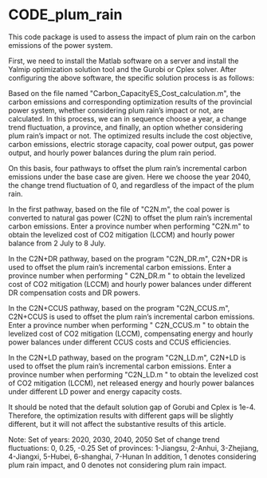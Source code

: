 # CODE_plum_rain

This code package is used to assess the impact of plum rain on the carbon emissions of the power system.

First, we need to install the Matlab software on a server and install the Yalmip optimization solution tool and the Gurobi or Cplex solver. After configuring the above software, the specific solution process is as follows:

Based on the file named "Carbon_CapacityES_Cost_calculation.m", the carbon emissions and corresponding optimization results of the provincial power system, whether considering plum rain’s impact or not, are calculated. In this process, we can in sequence choose a year, a change trend fluctuation, a province, and finally, an option whether considering plum rain’s impact or not. The optimized results include the cost objective, carbon emissions, electric storage capacity, coal power output, gas power output, and hourly power balances during the plum rain period.

On this basis, four pathways to offset the plum rain’s incremental carbon emissions under the base case are given. Here we choose the year 2040, the change trend fluctuation of 0, and regardless of the impact of the plum rain. 

In the first pathway, based on the file of "C2N.m", the coal power is converted to natural gas power (C2N) to offset the plum rain’s incremental carbon emissions. Enter a province number when performing "C2N.m" to obtain the levelized cost of CO2 mitigation (LCCM) and hourly power balance from 2 July to 8 July.

In the C2N+DR pathway, based on the program "C2N_DR.m", C2N+DR is used to offset the plum rain’s incremental carbon emissions. Enter a province number when performing " C2N_DR.m " to obtain the levelized cost of CO2 mitigation (LCCM) and hourly power balances under different DR compensation costs and DR powers.

In the C2N+CCUS pathway, based on the program "C2N_CCUS.m", C2N+CCUS is used to offset the plum rain’s incremental carbon emissions. Enter a province number when performing " C2N_CCUS.m " to obtain the levelized cost of CO2 mitigation (LCCM), compensating energy and hourly power balances under different CCUS costs and CCUS efficiencies.

In the C2N+LD pathway, based on the program "C2N_LD.m", C2N+LD is used to offset the plum rain’s incremental carbon emissions. Enter a province number when performing "C2N_LD.m " to obtain the levelized cost of CO2 mitigation (LCCM), net released energy and hourly power balances under different LD power and energy capacity costs.

It should be noted that the default solution gap of Gorubi and Cplex is 1e-4. Therefore, the optimization results with different gaps will be slightly different, but it will not affect the substantive results of this article.

Note:
Set of years: 2020, 2030, 2040, 2050
Set of change trend fluctuations: 0, 0.25, -0.25
Set of provinces: 1-Jiangsu, 2-Anhui, 3-Zhejiang, 4-Jiangxi, 5-Hubei, 6-shanghai, 7-Hunan
In addition, 1 denotes considering plum rain impact, and 0 denotes not considering plum rain impact.
